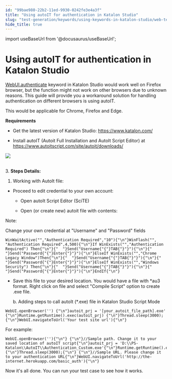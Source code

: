 ```yaml
---
id: "99bae980-22b2-11ed-9930-0242fe3e4a3f"
title: "Using autoIT for authentication in Katalon Studio"
slug: "test-generation/keywords/using-keywords-in-katalon-studio/web-testing/using-autoit-for-authentication-in-katalon-studio"
hide_title: true
---
```

import useBaseUrl from '@docusaurus/useBaseUrl';


# <a id="id" class="anchor_top_offset"/><a id="ariaid-title1" class="anchor_top_offset"/>Using autoIT for authentication in <span xmlns="http://www.w3.org/1999/xhtml" className="ph">Katalon Studio</span> 

<p xmlns="http://www.w3.org/1999/xhtml" className="p">   <a className="xref j-external-link" href="http:///display/KD/%5BWebUI%5D+Authenticate" target="_blank">WebUI.authenticate</a>   keyword in Katalon Studio would work well on Firefox browser, but   the function might not work on other browsers due to unknown   reasons. This guide will provide you a workaround solution for   handling authentication on different browsers is   using autoIT.</p> 
<p xmlns="http://www.w3.org/1999/xhtml" className="p">This would be applicable for Chrome, Firefox and Edge.</p> 
<p xmlns="http://www.w3.org/1999/xhtml" className="p">   <strong className="ph b">Requirements</strong> </p> 
<ul xmlns="http://www.w3.org/1999/xhtml" className="ul"><li className="li">     <p className="p">Get the latest version of Katalon Studio: <a className="xref j-external-link" href="https://www.katalon.com/" target="_blank">https://www.katalon.com/</a>     </p>   </li><li className="li">     <p className="p">Install autoIT (Autoit Full Installation and AutoIt Script       Editor) at <a className="xref j-external-link" href="https://www.autoitscript.com/site/autoit/downloads/" target="_blank">https://www.autoitscript.com/site/autoit/downloads/</a>     </p>   </li></ul> 
<p xmlns="http://www.w3.org/1999/xhtml" className="p">   <img className="image" src={useBaseUrl("https://github.com/katalon-studio/docs-images/raw/master/katalon-studio/docs/using-autoit-for-authentication-in-katalon-studio/wpMJM58XL4bJUF-zmJZPMKebEtKP5jEyWJJpawmha20-V2RugS")} /><br /><br /> </p> 
<p xmlns="http://www.w3.org/1999/xhtml" className="p">3. <strong className="ph b">Steps Details:</strong> </p> 
<ol xmlns="http://www.w3.org/1999/xhtml" className="ol"><li className="li">Working with AutoIt file:</li></ol> 
<ul xmlns="http://www.w3.org/1999/xhtml" className="ul"><li className="li">     <p className="p">Proceed to edit credential to your own account:</p>     <ul className="ul"><li className="li">         <p className="p">Open autoIt Script Editor (SciTE)</p>       </li><li className="li">         <p className="p">Open (or create new) autoit file with contents:</p>       </li></ul>   </li></ul> 
<div xmlns="http://www.w3.org/1999/xhtml" className="note note note_note"><span className="note__title">Note:</span> 
  <p className="p">Change your own credential at "Username" and "Password"
    fields</p>
</div>
<pre xmlns="http://www.w3.org/1999/xhtml" className="pre codeblock language-java"><code>WinWaitActive("","Authentication Required","10"){"\n"}WinFlash("", "Authentication Required",4,500){"\n"}If WinExists("","Authentication Required") Then{"\n"}{"  "}Send("Username{"{"}TAB{"}"}"){"\n"}{"  "}Send("Password{"{"}Enter{"}"}"){"\n"}ElseIf WinExists("","Chrome Legacy Window")Then{"\n"}{"  "}Send("Username{"{"}TAB{"}"}"){"\n"}{"  "}Send("Password{"{"}Enter{"}"}"){"\n"}ElseIf WinExists("","Windows Security") Then{"\n"}{"  "}Send("Username{"{"}TAB{"}"}"){"\n"}{"  "}Send("Password{"{"}Enter{"}"}"){"\n"}EndIf{"\n"}</code></pre> 
<ul xmlns="http://www.w3.org/1999/xhtml" className="ul"><li className="li">     <p className="p">Save this file to your desired location. You would have a file       with *au3 format. Right click on file and select "Compile Script"       option to create .exe file.</p>     <p className="p">         b. Adding steps to call autoIt       (*.exe) file in Katalon Studio Script Mode</p>   </li></ul> 
<pre xmlns="http://www.w3.org/1999/xhtml" className="pre codeblock"><code>WebUI.openBrowser('') {"\n"}autoit_prj = '[your_autoit_file_path].exe' {"\n"}Runtime.getRuntime().exec(autoit_prj) {"\n"}Thread.sleep(3000);{"\n"}WebUI.navigateToUrl('Your test site url'){"\n"}</code></pre> 
<p xmlns="http://www.w3.org/1999/xhtml" className="p">For example:</p> 
<pre xmlns="http://www.w3.org/1999/xhtml" className="pre codeblock"><code>WebUI.openBrowser(''){"\n"} {"\n"}//Sample path. Change it to your saved location of autoIT script{"\n"}autoit_prj = 'D:\\PS-Katalon\\AutoIT\\Authentication_Custom.exe'{"\n"}Runtime.getRuntime().exec(autoit_prj){"\n"}Thread.sleep(3000);{"\n"} {"\n"}//Sample URL. Please change it to your authentication URL{"\n"}WebUI.navigateToUrl('http://the-internet.herokuapp.com/basic_auth'){"\n"}</code></pre> 
<p xmlns="http://www.w3.org/1999/xhtml" className="p">Now it's all done. You can run your test case to see how it   works.</p> 
